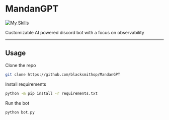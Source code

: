 # MandanGPT

[![My Skills](https://skillicons.dev/icons?i=py)](https://skillicons.dev)

Customizable AI powered discord bot with a focus on observability

---

## Usage

Clone the repo

```bash
git clone https://github.com/blacksmithop/MandanGPT
```

Install requirements

```bash
python -m pip install -r requirements.txt
```

Run the bot

```bash
python bot.py
```